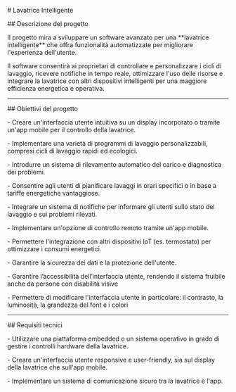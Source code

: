 \# Lavatrice Intelligente



\## Descrizione del progetto

Il progetto mira a sviluppare un software avanzato per una \*\*lavatrice intelligente\*\* che offra funzionalità automatizzate per migliorare l'esperienza dell'utente.  

Il software consentirà ai proprietari di controllare e personalizzare i cicli di lavaggio, ricevere notifiche in tempo reale, ottimizzare l'uso delle risorse e integrare la lavatrice con altri dispositivi intelligenti per una maggiore efficienza energetica e operativa.



---



\## Obiettivi del progetto

\- Creare un'interfaccia utente intuitiva su un display incorporato o tramite un'app mobile per il controllo della lavatrice.  

\- Implementare una varietà di programmi di lavaggio personalizzabili, compresi cicli di lavaggio rapidi ed ecologici.  

\- Introdurre un sistema di rilevamento automatico del carico e diagnostica dei problemi.  

\- Consentire agli utenti di pianificare lavaggi in orari specifici o in base a tariffe energetiche vantaggiose.  

\- Integrare un sistema di notifiche per informare gli utenti sullo stato del lavaggio e sui problemi rilevati.  

\- Implementare un'opzione di controllo remoto tramite un'app mobile.  

\- Permettere l'integrazione con altri dispositivi IoT (es. termostato) per ottimizzare i consumi energetici.  

\- Garantire la sicurezza dei dati e la protezione dell'utente.  

\- Garantire l’accessibilità dell’interfaccia utente, rendendo il sistema fruibile anche da persone con disabilità visive 

\- Permettere di modificare l'interfaccia utente in particolare: il contrasto, la luminosità, la grandezza del font e i colori 

---



\## Requisiti tecnici

\- Utilizzare una piattaforma embedded o un sistema operativo in grado di gestire i controlli hardware della lavatrice.  

\- Creare un'interfaccia utente responsive e user-friendly, sia sul display della lavatrice che sull'app mobile.  

\- Implementare un sistema di comunicazione sicuro tra la lavatrice e l'app.  



